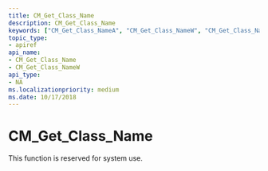 ```yaml
---
title: CM_Get_Class_Name
description: CM_Get_Class_Name
keywords: ["CM_Get_Class_NameA", "CM_Get_Class_NameW", "CM_Get_Class_Name Device and Driver Installation"]
topic_type:
- apiref
api_name:
- CM_Get_Class_Name
- CM_Get_Class_NameW
api_type:
- NA
ms.localizationpriority: medium
ms.date: 10/17/2018
---
```


# CM_Get_Class_Name

This function is reserved for system use.
